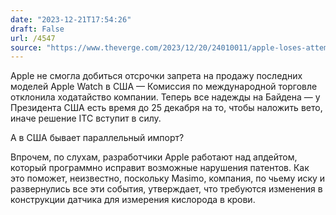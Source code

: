 ```yaml
---
date: "2023-12-21T17:54:26"
draft: False
url: /4547
source: "https://www.theverge.com/2023/12/20/24010011/apple-loses-attempt-halt-apple-watch-sales-ban-itc"
---
```


Apple не смогла добиться отсрочки запрета на продажу последних моделей Apple Watch в США — Комиссия по международной торговле отклонила ходатайство компании. Теперь все надежды на Байдена — у Президента США есть время до 25 декабря на то, чтобы наложить вето, иначе решение ITC вступит в силу.

А в США бывает параллельный импорт?

Впрочем, по слухам, разработчики Apple работают над апдейтом, который программно исправит возможные нарушения патентов. Как это поможет, неизвестно, поскольку Masimo, компания, по чьему иску и развернулись все эти события, утверждает, что требуются изменения в конструкции датчика для измерения кислорода в крови.
